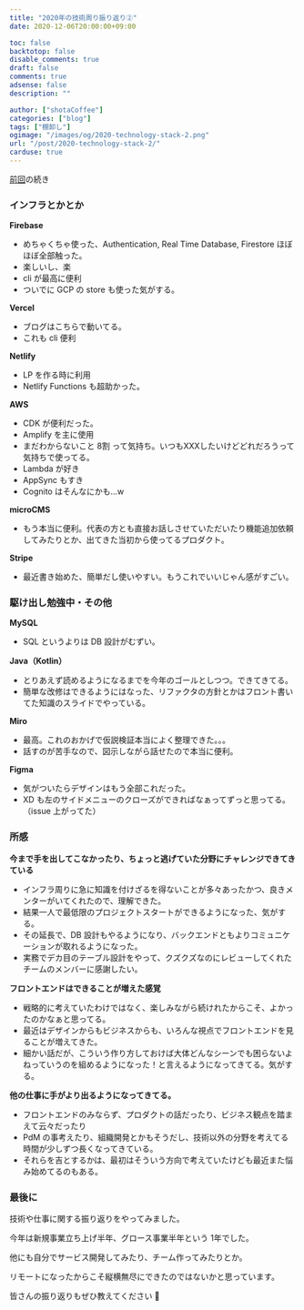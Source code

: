 ```yaml
---
title: "2020年の技術周り振り返り②"
date: 2020-12-06T20:00:00+09:00

toc: false
backtotop: false
disable_comments: true
draft: false
comments: true
adsense: false
description: ""

author: ["shotaCoffee"]
categories: ["blog"]
tags: ["棚卸し"]
ogimage: "/images/og/2020-technology-stack-2.png"
url: "/post/2020-technology-stack-2/"
carduse: true
---
```


[前回](https://shota.coffee/blog/2020-technology-stack-1)の続き

### インフラとかとか

**Firebase**

- めちゃくちゃ使った、Authentication, Real Time Database, Firestore ほぼほぼ全部触った。
- 楽しいし、楽
- cli が最高に便利
- ついでに GCP の store も使った気がする。

**Vercel**

- ブログはこちらで動いてる。
- これも cli 便利

**Netlify**

- LP を作る時に利用
- Netlify Functions も超助かった。

**AWS**

- CDK が便利だった。
- Amplify を主に使用
- まだわからないこと 8割 って気持ち。いつもXXXしたいけどどれだろうって気持ちで使ってる。
- Lambda が好き
- AppSync もすき
- Cognito はそんなにかも...w

**microCMS**

- もう本当に便利。代表の方とも直接お話しさせていただいたり機能追加依頼してみたりとか、出てきた当初から使ってるプロダクト。

 **Stripe**

- 最近書き始めた、簡単だし使いやすい。もうこれでいいじゃん感がすごい。

### 駆け出し勉強中・その他

**MySQL**

- SQL というよりは DB 設計がむずい。

**Java（Kotlin）**

- とりあえず読めるようになるまでを今年のゴールとしつつ。できてきてる。
- 簡単な改修はできるようにはなった、リファクタの方針とかはフロント書いてた知識のスライドでやっている。

**Miro**

- 最高。これのおかげで仮説検証本当によく整理できた。。。
- 話すのが苦手なので、図示しながら話せたので本当に便利。

**Figma**

- 気がついたらデザインはもう全部これだった。
- XD も左のサイドメニューのクローズができればなぁってずっと思ってる。（issue 上がってた）

### 所感

**今まで手を出してこなかったり、ちょっと逃げていた分野にチャレンジできてきている**

- インフラ周りに急に知識を付けざるを得ないことが多々あったかつ、良きメンターがいてくれたので、理解できた。
- 結果一人で最低限のプロジェクトスタートができるようになった、気がする。
- その延長で、DB 設計もやるようになり、バックエンドともよりコミュニケーションが取れるようになった。
- 実務でデカ目のテーブル設計をやって、クズクズなのにレビューしてくれたチームのメンバーに感謝したい。

**フロントエンドはできることが増えた感覚**

- 戦略的に考えていたわけではなく、楽しみながら続けれたからこそ、よかったのかなぁと思ってる。
- 最近はデザインからもビジネスからも、いろんな視点でフロントエンドを見ることが増えてきた。
- 細かい話だが、こういう作り方しておけば大体どんなシーンでも困らないよねっていうのを組めるようになった！と言えるようになってきてる。気がする。

**他の仕事に手がより出るようになってきてる。**

- フロントエンドのみならず、プロダクトの話だったり、ビジネス観点を踏まえて云々だったり
- PdM の事考えたり、組織開発とかもそうだし、技術以外の分野を考えてる時間が少しずつ長くなってきている。
- それらを吉とするかは、最初はそういう方向で考えていたけども最近また悩み始めてるのもある。

### 最後に

技術や仕事に関する振り返りをやってみました。

今年は新規事業立ち上げ半年、グロース事業半年という 1年でした。

他にも自分でサービス開発してみたり、チーム作ってみたりとか。

リモートになったからこそ縦横無尽にできたのではないかと思っています。

皆さんの振り返りもぜひ教えてください 🙌
